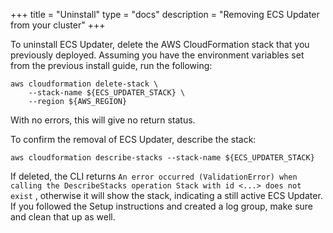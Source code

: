 +++
title = "Uninstall"
type = "docs"
description = "Removing ECS Updater from your cluster" 
+++

To uninstall ECS Updater, delete the AWS CloudFormation stack that you previously deployed.
Assuming you have the environment variables set from the previous install guide, run the following:

```shell
aws cloudformation delete-stack \
    --stack-name ${ECS_UPDATER_STACK} \
    --region ${AWS_REGION}
```

With no errors, this will give no return status.

To confirm the removal of ECS Updater, describe the stack:

```shell
aws cloudformation describe-stacks --stack-name ${ECS_UPDATER_STACK}
```

If deleted, the CLI returns `An error occurred (ValidationError) when calling the DescribeStacks operation Stack with id <...> does not exist` , otherwise it will show the stack, indicating a still active ECS Updater.
If you followed the Setup instructions and created a log group, make sure and clean that up as well.
